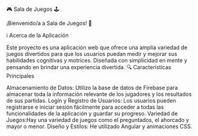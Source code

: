 🎮 Sala de Juegos 🕹️

¡Bienvenido/a a Sala de Juegos! 🚀

ℹ️ Acerca de la Aplicación

Este proyecto es una aplicación web que ofrece una amplia variedad de juegos divertidos para que los usuarios puedan medir y mejorar sus habilidades cognitivas y motrices. Diseñada con simplicidad en mente y pensando en brindar una experiencia divertida.
🔍 Características Principales

 Almacenamiento de Datos: Utilizo la base de datos de Firebase para almacenar toda la información relevante de los jugadores y los resultados de sus partidas.
 Login y Registro de Usuarios: Los usuarios pueden registrarse e iniciar sesión fácilmente para acceder a todas las funcionalidades de la aplicación y guardar su progreso.
 Variedad de Juegos:Hay una variedad de juegos como el preguntados, el ahorcado y mayor o menor.
 Diseño y Estilos: He utilizado Angular y animaciones CSS.
